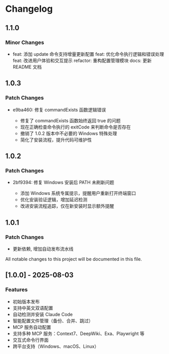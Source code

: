 # Changelog

## 1.1.0

### Minor Changes

- feat: 添加 update 命令支持增量更新配置
  feat: 优化命令执行逻辑和错误处理
  feat: 改进用户体验和交互提示
  refactor: 重构配置管理模块
  docs: 更新 README 文档

## 1.0.3

### Patch Changes

- e9ba460: 修复 commandExists 函数逻辑错误

  - 修复了 commandExists 函数始终返回 true 的问题
  - 现在正确检查命令执行的 exitCode 来判断命令是否存在
  - 撤销了 1.0.2 版本中不必要的 Windows 特殊处理
  - 简化了安装流程，提升代码可维护性

## 1.0.2

### Patch Changes

- 2bf9394: 修复 Windows 安装后 PATH 未刷新问题

  - 添加 Windows 系统专属提示，提醒用户重新打开终端窗口
  - 优化安装验证逻辑，增加延迟检测
  - 改进安装流程追踪，仅在新安装时显示额外提醒

## 1.0.1

### Patch Changes

- 更新依赖, 增加自动发布流水线

All notable changes to this project will be documented in this file.

## [1.0.0] - 2025-08-03

### Features

- 初始版本发布
- 支持中英文双语配置
- 自动检测并安装 Claude Code
- 智能配置文件管理（备份、合并、跳过）
- MCP 服务自动配置
- 支持多种 MCP 服务：Context7、DeepWiki、Exa、Playwright 等
- 交互式命令行界面
- 跨平台支持（Windows、macOS、Linux）
